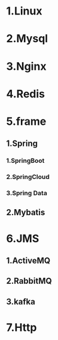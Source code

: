 # 1.Linux



# 2.Mysql

# 3.Nginx

# 4.Redis

# 5.frame

## 1.Spring

### 1.SpringBoot

### 2.SpringCloud

### 3.Spring Data

## 2.Mybatis

# 6.JMS

## 1.ActiveMQ

## 2.RabbitMQ

## 3.kafka

# 7.Http

